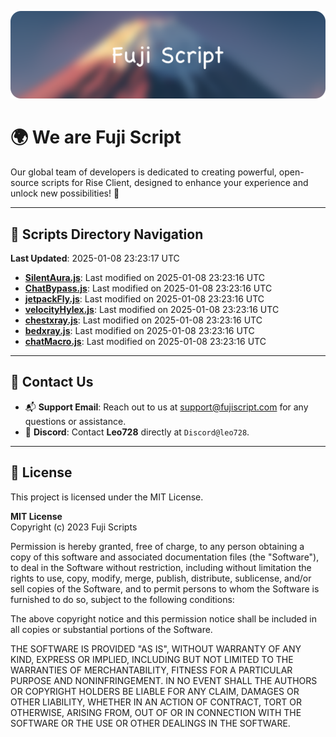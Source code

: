 ![Banner](.github/b.webp)

# 🌍 **We are Fuji Script**

Our global team of developers is dedicated to creating powerful, open-source scripts for Rise Client, designed to enhance your experience and unlock new possibilities! 🌟

---
<!-- SCRIPTS_NAVIGATION_START -->
## 📂 **Scripts Directory Navigation**

**Last Updated**: 2025-01-08 23:23:17 UTC

- **[SilentAura.js](scripts/SilentAura.js)**: Last modified on 2025-01-08 23:23:16 UTC
- **[ChatBypass.js](scripts/ChatBypass.js)**: Last modified on 2025-01-08 23:23:16 UTC
- **[jetpackFly.js](scripts/jetpackFly.js)**: Last modified on 2025-01-08 23:23:16 UTC
- **[velocityHylex.js](scripts/velocityHylex.js)**: Last modified on 2025-01-08 23:23:16 UTC
- **[chestxray.js](scripts/chestxray.js)**: Last modified on 2025-01-08 23:23:16 UTC
- **[bedxray.js](scripts/bedxray.js)**: Last modified on 2025-01-08 23:23:16 UTC
- **[chatMacro.js](scripts/chatMacro.js)**: Last modified on 2025-01-08 23:23:16 UTC

<!-- SCRIPTS_NAVIGATION_END -->

---

## 💬 **Contact Us**  
- 📬 **Support Email**: Reach out to us at [support@fujiscript.com](mailto:support@fujiscript.com) for any questions or assistance.  
- 💬 **Discord**: Contact **Leo728** directly at `Discord@leo728`.

---

## 📜 **License**

This project is licensed under the MIT License.  

**MIT License**  
Copyright (c) 2023 Fuji Scripts  

Permission is hereby granted, free of charge, to any person obtaining a copy of this software and associated documentation files (the "Software"), to deal in the Software without restriction, including without limitation the rights to use, copy, modify, merge, publish, distribute, sublicense, and/or sell copies of the Software, and to permit persons to whom the Software is furnished to do so, subject to the following conditions:  

The above copyright notice and this permission notice shall be included in all copies or substantial portions of the Software.  

THE SOFTWARE IS PROVIDED "AS IS", WITHOUT WARRANTY OF ANY KIND, EXPRESS OR IMPLIED, INCLUDING BUT NOT LIMITED TO THE WARRANTIES OF MERCHANTABILITY, FITNESS FOR A PARTICULAR PURPOSE AND NONINFRINGEMENT. IN NO EVENT SHALL THE AUTHORS OR COPYRIGHT HOLDERS BE LIABLE FOR ANY CLAIM, DAMAGES OR OTHER LIABILITY, WHETHER IN AN ACTION OF CONTRACT, TORT OR OTHERWISE, ARISING FROM, OUT OF OR IN CONNECTION WITH THE SOFTWARE OR THE USE OR OTHER DEALINGS IN THE SOFTWARE.  
